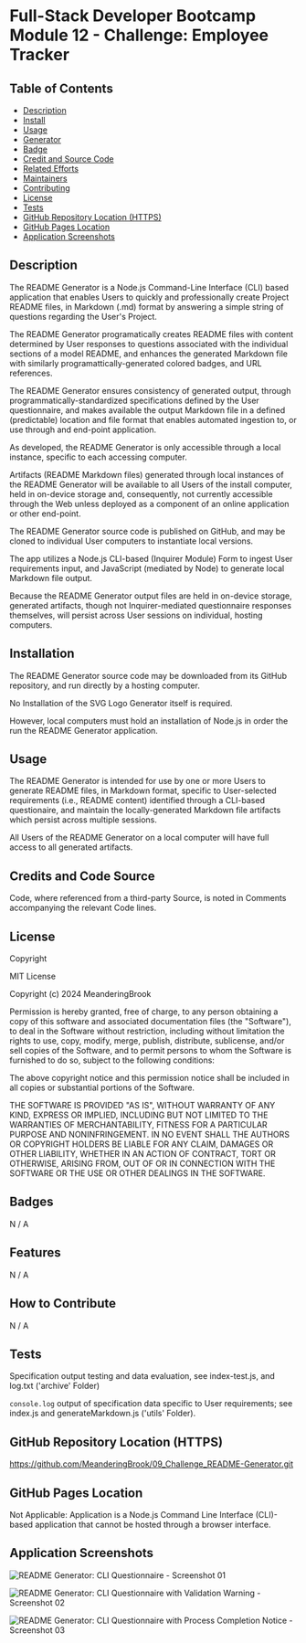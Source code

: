 # Full-Stack Developer Bootcamp Module 12 - Challenge: Employee Tracker

## Table of Contents

- [Description](#description)
- [Install](#install)
- [Usage](#usage)
- [Generator](#generator)
- [Badge](#badge)
- [Credit and Source Code](#credits-and-code-source)
- [Related Efforts](#related-efforts)
- [Maintainers](#maintainers)
- [Contributing](#contributing)
- [License](#license)
- [Tests](#tests)
- [GitHub Repository Location (HTTPS)](#github-repository-location-https)
- [GitHub Pages Location](#github-pages-location)
- [Application Screenshots](#application-screenshots) 


## Description

The README Generator is a Node.js Command-Line Interface (CLI) based application that enables Users to quickly and professionally create Project README files, in Markdown (.md) format by answering a simple string of questions regarding the User's Project.  

The README Generator programatically creates README files with content determined by User responses to questions associated with the individual sections of a model README, and enhances the generated Markdown file with similarly programattically-generated colored badges, and URL references.

The README Generator ensures consistency of generated output, through programmatically-standardized specifications defined by the User questionnaire, and makes available the output Markdown file in a defined (predictable) location and file format that enables automated ingestion to, or use through and end-point application.

As developed, the README Generator is only accessible through a local instance, specific to each accessing computer.

Artifacts (README Markdown files) generated through local instances of the README Generator will be available to all Users of the install computer, held in on-device storage and, consequently, not currently accessible through the Web unless deployed as a component of an online application or other end-point.

The README Generator source code is published on GitHub, and may be cloned to individual User computers to instantiate local versions.

The app utilizes a Node.js CLI-based (Inquirer Module) Form to ingest User requirements input, and JavaScript (mediated by Node) to generate local Markdown file output. 

Because the README Generator output files are held in on-device storage, generated artifacts, though not Inquirer-mediated questionnaire responses themselves, will persist across User sessions on individual, hosting computers.


## Installation

The README Generator source code may be downloaded from its GitHub repository, and run directly by a hosting computer.

No Installation of the SVG Logo Generator itself is required.

However, local computers must hold an installation of Node.js in order the run the README Generator application.


## Usage

The README Generator is intended for use by one or more Users to generate README files, in Markdown format, specific to User-selected requirements (i.e., README content) identified through a CLI-based questionaire, and maintain the locally-generated Markdown file artifacts which persist across multiple sessions. 

All Users of the README Generator on a local computer will have full access to all generated artifacts.


## Credits and Code Source

Code, where referenced from a third-party Source, is noted in Comments accompanying the relevant Code lines.


## License

Copyright <YEAR> <COPYRIGHT Chris Milazzo>


MIT License

Copyright (c) 2024 MeanderingBrook

Permission is hereby granted, free of charge, to any person obtaining a copy
of this software and associated documentation files (the "Software"), to deal
in the Software without restriction, including without limitation the rights
to use, copy, modify, merge, publish, distribute, sublicense, and/or sell
copies of the Software, and to permit persons to whom the Software is
furnished to do so, subject to the following conditions:

The above copyright notice and this permission notice shall be included in all
copies or substantial portions of the Software.

THE SOFTWARE IS PROVIDED "AS IS", WITHOUT WARRANTY OF ANY KIND, EXPRESS OR
IMPLIED, INCLUDING BUT NOT LIMITED TO THE WARRANTIES OF MERCHANTABILITY,
FITNESS FOR A PARTICULAR PURPOSE AND NONINFRINGEMENT. IN NO EVENT SHALL THE
AUTHORS OR COPYRIGHT HOLDERS BE LIABLE FOR ANY CLAIM, DAMAGES OR OTHER
LIABILITY, WHETHER IN AN ACTION OF CONTRACT, TORT OR OTHERWISE, ARISING FROM,
OUT OF OR IN CONNECTION WITH THE SOFTWARE OR THE USE OR OTHER DEALINGS IN THE
SOFTWARE.


## Badges

N / A


## Features

N / A


## How to Contribute

N / A


## Tests

Specification output testing and data evaluation, see index-test.js, and log.txt ('archive' Folder)

`console.log` output of specification data specific to User requirements; see index.js and generateMarkdown.js ('utils' Folder).


## GitHub Repository Location (HTTPS)

https://github.com/MeanderingBrook/09_Challenge_README-Generator.git


## GitHub Pages Location

Not Applicable: Application is a Node.js Command Line Interface (CLI)-based application that cannot be hosted through a browser interface.


## Application Screenshots

![README Generator: CLI Questionnaire - Screenshot 01](./assets/images/README-Generator_CLI-Questionnaire_Screenshot-01.png?raw=true "README Generator: CLI Questionnaire")

![README Generator: CLI Questionnaire with Validation Warning - Screenshot 02](./assets/images/README-Generator_CLI-Questionnaire-Validation-Warning_Screenshot-02.png?raw=true "README Generator: CLI Questionnaire with Validation Warning")

![README Generator: CLI Questionnaire with Process Completion Notice - Screenshot 03](./assets/images/README-Generator_CLI-Questionnaire-Process-Completion-Notice_Screenshot%2003.png?raw=true "README Generator: CLI Questionnaire with Process Completion Notice")
